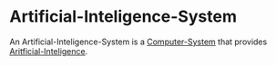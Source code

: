 # Artificial-Inteligence-System

An Artificial-Inteligence-System is a [Computer-System](60052.md) that provides [Aritficial-Inteligence](250000038.md).
